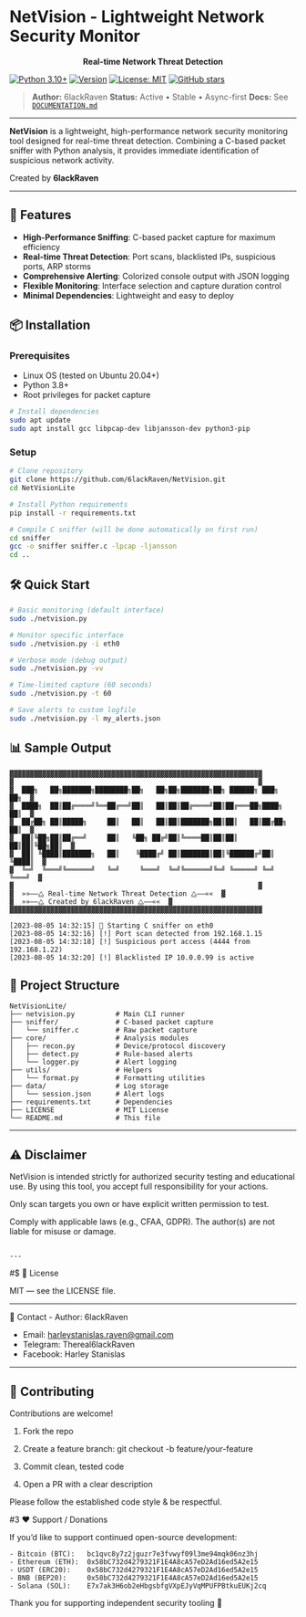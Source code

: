 # NetVision - Lightweight Network Security Monitor

<p align="center">
  <b>Real-time Network Threat Detection</b>
</p>

[![Python 3.10+](https://img.shields.io/badge/python-3.10%2B-blue.svg)](https://www.python.org/downloads/)
[![Version](https://img.shields.io/badge/version-v1.0-green.svg)](#)
[![License: MIT](https://img.shields.io/badge/License-MIT-yellow.svg)](LICENSE)
[![GitHub stars](https://img.shields.io/github/stars/6lackRaven/NetVision?style=social)](https://github.com/6lackRaven/GhostEyes)

> **Author:** 6lackRaven
> **Status:** Active • Stable • Async-first
> **Docs:** See [`DOCUMENTATION.md`](DOCUMENTATION.md)
---

**NetVision** is a lightweight, high-performance network security monitoring tool designed for real-time threat detection. Combining a C-based packet sniffer with Python analysis, it provides immediate identification of suspicious network activity.

Created by **6lackRaven**

---
## 🚀 Features

- **High-Performance Sniffing**: C-based packet capture for maximum efficiency
- **Real-time Threat Detection**: Port scans, blacklisted IPs, suspicious ports, ARP storms
- **Comprehensive Alerting**: Colorized console output with JSON logging
- **Flexible Monitoring**: Interface selection and capture duration control
- **Minimal Dependencies**: Lightweight and easy to deploy

## 📦 Installation

### Prerequisites
- Linux OS (tested on Ubuntu 20.04+)
- Python 3.8+
- Root privileges for packet capture

```bash
# Install dependencies
sudo apt update
sudo apt install gcc libpcap-dev libjansson-dev python3-pip
```

### Setup
```bash
# Clone repository
git clone https://github.com/6lackRaven/NetVision.git
cd NetVisionLite

# Install Python requirements
pip install -r requirements.txt

# Compile C sniffer (will be done automatically on first run)
cd sniffer
gcc -o sniffer sniffer.c -lpcap -ljansson
cd ..
```

## 🛠 Quick Start

```bash
# Basic monitoring (default interface)
sudo ./netvision.py

# Monitor specific interface
sudo ./netvision.py -i eth0

# Verbose mode (debug output)
sudo ./netvision.py -vv

# Time-limited capture (60 seconds)
sudo ./netvision.py -t 60

# Save alerts to custom logfile
sudo ./netvision.py -l my_alerts.json
```

## 📊 Sample Output
```
▓▓▓▓▓▓▓▓▓▓▓▓▓▓▓▓▓▓▓▓▓▓▓▓▓▓▓▓▓▓▓▓▓▓▓▓▓▓▓▓▓▓▓▓▓▓▓▓▓▓▓▓▓▓▓▓▓▓▓▓▓▓
▓                                                            ▓
▓  ███╗   ██╗███████╗████████╗██╗   ██╗██╗███████╗██╗ ██████╗ ███╗   ██╗  ▓
▓  ████╗  ██║██╔════╝╚══██╔══╝██║   ██║██║██╔════╝██║██╔═══██╗████╗  ██║  ▓
▓  ██╔██╗ ██║█████╗     ██║   ██║   ██║██║███████╗██║██║   ██║██╔██╗ ██║  ▓
▓  ██║╚██╗██║██╔══╝     ██║   ╚██╗ ██╔╝██║╚════██║██║██║   ██║██║╚██╗██║  ▓
▓  ██║ ╚████║███████╗   ██║    ╚████╔╝ ██║███████║██║╚██████╔╝██║ ╚████║  ▓
▓  ╚═╝  ╚═══╝╚══════╝   ╚═╝     ╚═══╝  ╚═╝╚══════╝╚═╝ ╚═════╝ ╚═╝  ╚═══╝  ▓
▓                                                            ▓
▓  »»——⧋ Real-time Network Threat Detection ⧋——««  ▓
▓  »»——⧋ Created by 6lackRaven ⧋——««  ▓
▓▓▓▓▓▓▓▓▓▓▓▓▓▓▓▓▓▓▓▓▓▓▓▓▓▓▓▓▓▓▓▓▓▓▓▓▓▓▓▓▓▓▓▓▓▓▓▓▓▓▓▓▓▓▓▓▓▓▓▓▓▓

[2023-08-05 14:32:15] 📡 Starting C sniffer on eth0
[2023-08-05 14:32:16] [!] Port scan detected from 192.168.1.15
[2023-08-05 14:32:18] [!] Suspicious port access (4444 from 192.168.1.22)
[2023-08-05 14:32:20] [!] Blacklisted IP 10.0.0.99 is active
```

## 📂 Project Structure
```
NetVisionLite/
├── netvision.py          # Main CLI runner
├── sniffer/              # C-based packet capture
│   └── sniffer.c         # Raw packet capture
├── core/                 # Analysis modules
│   ├── recon.py          # Device/protocol discovery
│   ├── detect.py         # Rule-based alerts
│   └── logger.py         # Alert logging
├── utils/                # Helpers
│   └── format.py         # Formatting utilities
├── data/                 # Log storage
│   └── session.json      # Alert logs
├── requirements.txt      # Dependencies
├── LICENSE               # MIT License
└── README.md             # This file
```

---

## ⚠️ Disclaimer

NetVision is intended strictly for authorized security testing and educational use.
By using this tool, you accept full responsibility for your actions.

Only scan targets you own or have explicit written permission to test.

Comply with applicable laws (e.g., CFAA, GDPR).
                                                                                                     The author(s) are not liable for misuse or damage.

                                                                                                                                                                                                          ---

#$ 📜 License

MIT — see the LICENSE file.


---

💬 Contact
                                                                                                     - Author: 6lackRaven
- Email:  harleystanislas.raven@gmail.com
- Telegram: Thereal6lackRaven
- Facebook: Harley Stanislas


---

## 🤝 Contributing
Contributions are welcome! 

1. Fork the repo


2. Create a feature branch: git checkout -b feature/your-feature


3. Commit clean, tested code


4. Open a PR with a clear description



Please follow the established code style & be respectful.


#3 ❤️ Support / Donations

If you’d like to support continued open-source development:
```
- Bitcoin (BTC):   bc1qvc8y7z2jguzr7e3fvwyf09l3me94mqk06nz3hj
- Ethereum (ETH):  0x58bC732d4279321F1E4A8cA57eD2Ad16ed5A2e15
- USDT (ERC20):    0x58bC732d4279321F1E4A8cA57eD2Ad16ed5A2e15
- BNB (BEP20):     0x58bC732d4279321F1E4A8cA57eD2Ad16ed5A2e15
- Solana (SOL):    E7x7ak3H6ob2eHbgsbfgVXpEJyVqMPUFPBtkuEUKj2cq
```
Thank you for supporting independent security tooling 🙏
